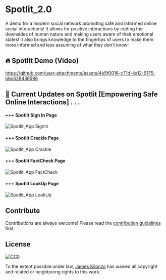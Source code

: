# Spotlit_2.0
A demo for a modern social network promoting safe and informed online social interactions! It allows for positive interactions by cutting the downsides of human nature and making users aware of their emotional states!  It also brings knowledge to the fingertips of users to make them more informed and less assuming of what they don't know!

## 🔥 Spotlit Demo (Video)

https://github.com/user-attachments/assets/4e5f0016-c71d-4a12-9175-b6c628436596

## 🥳 Current Updates on Spotlit [Empowering Safe Online Interactions] . . .  

<p align="center">

#### +++ Spotlit Sign In Page
![Spotlit_App SignIn](https://github.com/ex-rnd/ex-rnd/assets/121459880/0ad5e020-a569-4bce-88e5-4e5758c25544)

#### +++ Spotlit Crackle Page
![Spotlit_App Crackle](https://github.com/ex-rnd/ex-rnd/assets/121459880/8f8a41e4-a22e-4866-a4b0-8e20f49485ec)

#### +++ Spotlit FactCheck Page
![Spotlit_App FactCheck](https://github.com/ex-rnd/ex-rnd/assets/121459880/f00b6c58-e44d-4330-a209-d6380cf1cba2)

#### +++ Spotlit LookUp Page
![Spotlit_App LookUp](https://github.com/ex-rnd/ex-rnd/assets/121459880/5298a84e-1b57-4435-a0ed-74bf44f9ffd4)


</p>

## Contribute

Contributions are always welcome!
Please read the [contribution guidelines](contributing.md) first.

## License

[![CC0](https://licensebuttons.net/p/zero/1.0/88x31.png)](https://creativecommons.org/publicdomain/zero/1.0/)

To the extent possible under law, [James Kilonzo](https://ex-rnd.github.io/) has waived all copyright and related or neighboring rights to this work.
</p>
